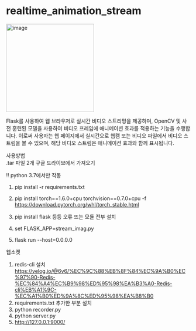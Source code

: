 # realtime_animation_stream

<a href="https://github.com/checkmate2022/Backend/wiki"><img width="240" alt="image" src="https://user-images.githubusercontent.com/62784314/197489630-3230add5-241b-4fa6-9282-ecd4811c1420.png"></a>  


Flask를 사용하여 웹 브라우저로 실시간 비디오 스트리밍을 제공하며, OpenCV 및 사전 훈련된 모델을 사용하여 비디오 프레임에 애니메이션 효과를 적용하는 기능을 수행합니다. 이로써 사용자는 웹 페이지에서 실시간으로 웹캠 또는 비디오 파일에서 비디오 스트림을 볼 수 있으며, 해당 비디오 스트림은 애니메이션 효과와 함께 표시됩니다.  


사용방법  
.tar 파일 2개 구글 드라이브에서 가져오기 

!! python 3.7에서만 작동 

1. pip install -r requirements.txt
2. pip install torch==1.6.0+cpu torchvision==0.7.0+cpu -f https://download.pytorch.org/whl/torch_stable.html

3. pip install flask 등등 오류 뜨는 모듈 전부 설치

4. set FLASK_APP=stream_imag.py
5. flask run --host=0.0.0.0


웹소켓  
1. redis-cli 설치 https://velog.io/@6v6/%EC%9C%88%EB%8F%84%EC%9A%B0%EC%97%90-Redis-%EC%84%A4%EC%B9%98%ED%95%98%EA%B3%A0-Redis-cli%EB%A1%9C-%EC%A1%B0%ED%9A%8C%ED%95%98%EA%B8%B0
2. requirements.txt 추가한 부분 설치
3. python recorder.py
4. python server.py
5. http://127.0.0.1:9000/
